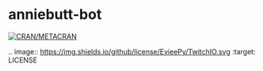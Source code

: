 # anniebutt-bot


[![CRAN/METACRAN](https://img.shields.io/cran/l/devtools.svg)](LICENSE)

.. image:: https://img.shields.io/github/license/EvieePy/TwitchIO.svg
    :target: LICENSE

